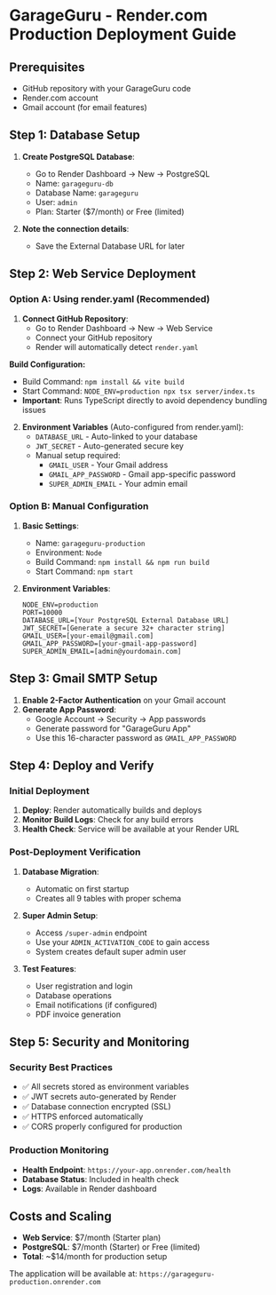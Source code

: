 # GarageGuru - Render.com Production Deployment Guide

## Prerequisites
- GitHub repository with your GarageGuru code
- Render.com account
- Gmail account (for email features)

## Step 1: Database Setup
1. **Create PostgreSQL Database**:
   - Go to Render Dashboard → New → PostgreSQL
   - Name: `garageguru-db`
   - Database Name: `garageguru`  
   - User: `admin`
   - Plan: Starter ($7/month) or Free (limited)

2. **Note the connection details**:
   - Save the External Database URL for later

## Step 2: Web Service Deployment

### Option A: Using render.yaml (Recommended)
1. **Connect GitHub Repository**:
   - Go to Render Dashboard → New → Web Service
   - Connect your GitHub repository
   - Render will automatically detect `render.yaml`

**Build Configuration:**
- Build Command: `npm install && vite build`
- Start Command: `NODE_ENV=production npx tsx server/index.ts`
- **Important**: Runs TypeScript directly to avoid dependency bundling issues

2. **Environment Variables** (Auto-configured from render.yaml):
   - `DATABASE_URL` - Auto-linked to your database
   - `JWT_SECRET` - Auto-generated secure key
   - Manual setup required:
     - `GMAIL_USER` - Your Gmail address
     - `GMAIL_APP_PASSWORD` - Gmail app-specific password
     - `SUPER_ADMIN_EMAIL` - Your admin email

### Option B: Manual Configuration
1. **Basic Settings**:
   - Name: `garageguru-production`
   - Environment: `Node`
   - Build Command: `npm install && npm run build`
   - Start Command: `npm start`

2. **Environment Variables**:
   ```
   NODE_ENV=production
   PORT=10000
   DATABASE_URL=[Your PostgreSQL External Database URL]
   JWT_SECRET=[Generate a secure 32+ character string]
   GMAIL_USER=[your-email@gmail.com]
   GMAIL_APP_PASSWORD=[your-gmail-app-password]
   SUPER_ADMIN_EMAIL=[admin@yourdomain.com]
   ```

## Step 3: Gmail SMTP Setup
1. **Enable 2-Factor Authentication** on your Gmail account
2. **Generate App Password**:
   - Google Account → Security → App passwords
   - Generate password for "GarageGuru App"
   - Use this 16-character password as `GMAIL_APP_PASSWORD`

## Step 4: Deploy and Verify

### Initial Deployment
1. **Deploy**: Render automatically builds and deploys
2. **Monitor Build Logs**: Check for any build errors
3. **Health Check**: Service will be available at your Render URL

### Post-Deployment Verification
1. **Database Migration**: 
   - Automatic on first startup
   - Creates all 9 tables with proper schema

2. **Super Admin Setup**:
   - Access `/super-admin` endpoint
   - Use your `ADMIN_ACTIVATION_CODE` to gain access
   - System creates default super admin user

3. **Test Features**:
   - User registration and login
   - Database operations
   - Email notifications (if configured)
   - PDF invoice generation

## Step 5: Security and Monitoring

### Security Best Practices
- ✅ All secrets stored as environment variables
- ✅ JWT secrets auto-generated by Render
- ✅ Database connection encrypted (SSL)
- ✅ HTTPS enforced automatically
- ✅ CORS properly configured for production

### Production Monitoring
- **Health Endpoint**: `https://your-app.onrender.com/health`
- **Database Status**: Included in health check
- **Logs**: Available in Render dashboard

## Costs and Scaling
- **Web Service**: $7/month (Starter plan)
- **PostgreSQL**: $7/month (Starter) or Free (limited)
- **Total**: ~$14/month for production setup

The application will be available at: `https://garageguru-production.onrender.com`